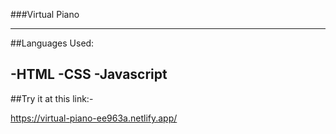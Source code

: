 ###Virtual Piano 

---
##Languages Used: 

-HTML
-CSS
-Javascript
---

##Try it at this link:- 

https://virtual-piano-ee963a.netlify.app/
